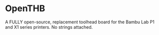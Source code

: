 # OpenTHB
A FULLY open-source, replacement toolhead board for the Bambu Lab P1 and X1 series printers. No strings attached.
